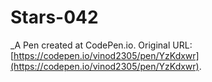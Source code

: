 # Stars-042
 _A Pen created at CodePen.io. Original URL: [https://codepen.io/vinod2305/pen/YzKdxwr](https://codepen.io/vinod2305/pen/YzKdxwr).

 